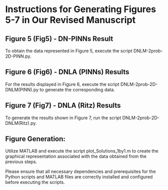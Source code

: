 # Instructions for Generating Figures 5-7 in Our Revised Manuscript
## Figure 5 (Fig5) - DN-PINNs Result
To obtain the data represented in Figure 5, execute the script DNLM-2prob-2D-PINN.py.
 
## Figure 6 (Fig6) - DNLA (PINNs) Results
For the results displayed in Figure 6, execute the script DNLM-2prob-2D-DNLM(PINN).py to generate the corresponding data.

## Figure 7 (Fig7) - DNLA (Ritz) Results
To generate the results shown in Figure 7, run the script DNLM-2prob-2D-DNLM(Ritz).py.

## Figure Generation:
Utilize MATLAB and execute the script plot_Solutions_1by1.m to create the graphical representation associated with the data obtained from the previous steps.

Please ensure that all necessary dependencies and prerequisites for the Python scripts and MATLAB files are correctly installed and configured before executing the scripts.
